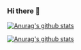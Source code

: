 ### Hi there 👋

<!--
**ClaudioBotelhOSB/ClaudioBotelhOSB** is a ✨ _special_ ✨ repository because its `README.md` (this file) appears on your GitHub profile.

Here are some ideas to get you started:

- 🔭 I’m currently working on ...
- 🌱 I’m currently learning ...
- 👯 I’m looking to collaborate on ...
- 🤔 I’m looking for help with ...
- 💬 Ask me about ...
- 📫 How to reach me: ...
- 😄 Pronouns: ...
- ⚡ Fun fact: ...
-->
[![Anurag's github stats](https://github-readme-stats.vercel.app/api?username=ClaudioBotelhOSB&include_all_commits=true&count_private=true&hide=stars,prs,issues,contribs&hide_border=true&hide_rank=true$hide_title=true&hide_icons=true&custom_title=)](https://github.com/anuraghazra/github-readme-stats)

[![Anurag's github stats](https://github-readme-stats.vercel.app/api?username=ClaudioBotelhOSB&include_all_commits=true&count_private=true)](https://github.com/anuraghazra/github-readme-stats)
